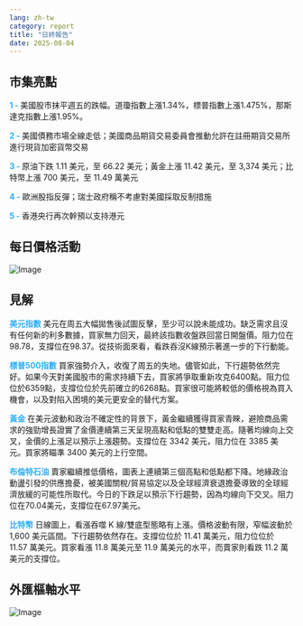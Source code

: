 ```yaml
---
lang: zh-tw
category: report
title: "日終報告"
date: 2025-08-04
---
```



<h2>市集亮點</h2>
<strong style="color: #2caef7;">1 - </strong> 美國股市抹平週五的跌幅。道瓊指數上漲1.34%，標普指數上漲1.475%，那斯達克指數上漲1.95%。

<strong style="color: #2caef7;">2 - </strong> 美國債務市場全線走低；美國商品期貨交易委員會推動允許在註冊期貨交易所進行現貨加密貨幣交易

<strong style="color: #2caef7;">3 - </strong> 原油下跌 1.11 美元，至 66.22 美元；黃金上漲 11.42 美元，至 3,374 美元；比特幣上漲 700 美元，至 11.49 萬美元

<strong style="color: #2caef7;">4 - </strong> 歐洲股指反彈；瑞士政府稱不考慮對美國採取反制措施

<strong style="color: #2caef7;">5 - </strong> 香港央行再次幹預以支持港元



<h2>每日價格活動</h2>
<img src="https://markleighedu.github.io/img/Aug-2025/04-Aug-2025/price.jpg" alt="Image"/>

<h2>見解</h2>
<strong style="color: #2caef7;">美元指數</strong> 美元在周五大幅拋售後試圖反擊，至少可以說未能成功。缺乏需求且沒有任何新的利多數據，買家無力回天，最終該指數收盤跌回當日開盤價。阻力位在98.78，支撐位在98.37。從技術面來看，看跌吞沒K線預示著進一步的下行動能。

<strong style="color: #2caef7;">標普500指數</strong> 買家強勢介入，收復了周五的失地。儘管如此，下行趨勢依然完好。如果今天對美國股市的需求持續下去，買家將爭取重新攻克6400點。阻力位位於6359點，支撐位位於先前確立的6268點。買家很可能將較低的價格視為買入機會，以及對陷入困境的美元更安全的替代方案。

<strong style="color: #2caef7;">黃金</strong> 在美元波動和政治不確定性的背景下，黃金繼續獲得買家青睞，避險商品需求的強勁增長證實了金價連續第三天呈現高點和低點的雙雙走高。隨著均線向上交叉，金價的上漲足以預示上漲趨勢。支撐位在 3342 美元，阻力位在 3385 美元。買家將瞄準 3400 美元的上行空間。

<strong style="color: #2caef7;">布倫特石油</strong> 賣家繼續推低價格，圖表上連續第三個高點和低點都下降。地緣政治動盪引發的供應擔憂，被美國關稅/貿易協定以及全球經濟衰退擔憂導致的全球經濟放緩的可能性所取代。今日的下跌足以預示下行趨勢，因為均線向下交叉。阻力位在70.04美元，支撐位在67.97美元。

<strong style="color: #2caef7;">比特幣</strong> 日線圖上，看漲吞噬 K 線/雙底型態略有上漲。價格波動有限，窄幅波動於 1,600 美元區間。下行趨勢依然存在。支撐位位於 11.41 萬美元，阻力位位於 11.57 萬美元。買家看漲 11.8 萬美元至 11.9 萬美元的水平，而賣家則看跌 11.2 萬美元的支撐位。



<h2>外匯樞軸水平</h2>
<img src="https://markleighedu.github.io/img/Aug-2025/04-Aug-2025/pivot.jpg" alt="Image"/>